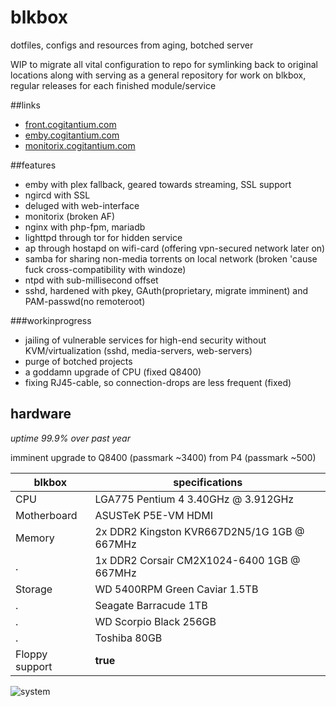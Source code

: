 # blkbox
dotfiles, configs and resources from aging, botched server

WIP to migrate all vital configuration to repo for symlinking back to original locations along with serving as a general 
repository for work on blkbox, regular releases for each finished module/service

##links

- [front.cogitantium.com](http://front.cogitantium.com)
- [emby.cogitantium.com](http://emby.cogitantium.com)
- [monitorix.cogitantium.com](http://monitorix.cogitantium.com)

##features
- emby with plex fallback, geared towards streaming, SSL support
- ngircd with SSL
- deluged with web-interface
- monitorix (broken AF)
- nginx with php-fpm, mariadb
- lighttpd through tor for hidden service
- ap through hostapd on wifi-card (offering vpn-secured network later on)
- samba for sharing non-media torrents on local network (broken 'cause fuck cross-compatibility with windoze)
- ntpd with sub-millisecond offset
- sshd, hardened with pkey, GAuth(proprietary, migrate imminent) and PAM-passwd(no remoteroot)

###workinprogress
- jailing of vulnerable services for high-end security without KVM/virtualization (sshd, media-servers, web-servers)
- purge of botched projects
- a goddamn upgrade of CPU (fixed Q8400)
- fixing RJ45-cable, so connection-drops are less frequent (fixed)

## hardware

*uptime 99.9% over past year*

imminent upgrade to Q8400 (passmark ~3400) from P4 (passmark ~500)

blkbox | specifications
--- | --- 
CPU | LGA775 Pentium 4 3.40GHz @ 3.912GHz
Motherboard | ASUSTeK P5E-VM HDMI
Memory | 2x DDR2 Kingston KVR667D2N5/1G 1GB @ 667MHz
. | 1x DDR2 Corsair CM2X1024-6400 1GB @  667MHz
Storage | WD 5400RPM Green Caviar 1.5TB
. | Seagate Barracude 1TB
. | WD Scorpio Black 256GB
. | Toshiba 80GB
Floppy support | **true**


![system](https://raw.githubusercontent.com/dareeude/blkbox/master/documentation/media/blkbox.png)
